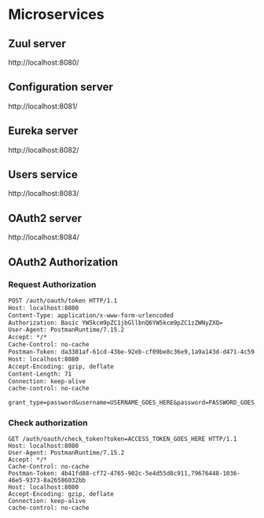 # Microservices
## Zuul server
http://localhost:8080/
## Configuration server
http://localhost:8081/
## Eureka server
http://localhost:8082/
## Users service
http://localhost:8083/
## OAuth2 server
http://localhost:8084/

## OAuth2 Authorization
### Request Authorization
```txt
POST /auth/oauth/token HTTP/1.1
Host: localhost:8080
Content-Type: application/x-www-form-urlencoded
Authorization: Basic YW5kcm9pZC1jbGllbnQ6YW5kcm9pZC1zZWNyZXQ=
User-Agent: PostmanRuntime/7.15.2
Accept: */*
Cache-Control: no-cache
Postman-Token: da3381af-61cd-43be-92eb-cf09be8c36e9,1a9a143d-d471-4c59-bdb0-3ab0fd702af5
Host: localhost:8080
Accept-Encoding: gzip, deflate
Content-Length: 71
Connection: keep-alive
cache-control: no-cache

grant_type=password&username=USERNAME_GOES_HERE&password=PASSWORD_GOES_HERE
```

### Check authorization
```
GET /auth/oauth/check_token?token=ACCESS_TOKEN_GOES_HERE HTTP/1.1
Host: localhost:8080
User-Agent: PostmanRuntime/7.15.2
Accept: */*
Cache-Control: no-cache
Postman-Token: 4b41fd88-cf72-4765-902c-5e4d55d8c911,79676448-1036-46e5-9373-8a26586032bb
Host: localhost:8080
Accept-Encoding: gzip, deflate
Connection: keep-alive
cache-control: no-cache
```